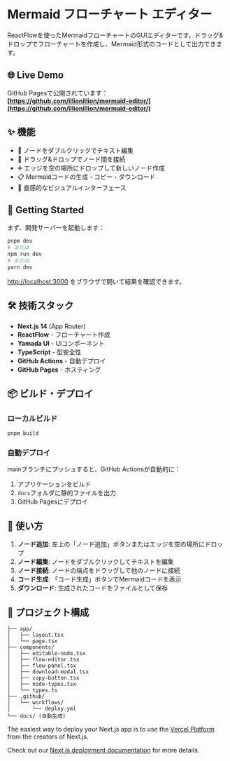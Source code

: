 # Mermaid フローチャート エディター

ReactFlowを使ったMermaidフローチャートのGUIエディターです。ドラッグ&ドロップでフローチャートを作成し、Mermaid形式のコードとして出力できます。

## 🌐 Live Demo

GitHub Pagesで公開されています：
**[https://github.com/illionillion/mermaid-editor/](https://github.com/illionillion/mermaid-editor/)**

## ✨ 機能

- 📝 ノードをダブルクリックでテキスト編集
- 🔗 ドラッグ&ドロップでノード間を接続
- ➕ エッジを空の場所にドロップして新しいノード作成
- 📋 Mermaidコードの生成・コピー・ダウンロード
- 🎨 直感的なビジュアルインターフェース

## 🚀 Getting Started

まず、開発サーバーを起動します：

```bash
pnpm dev
# または
npm run dev
# または
yarn dev
```

[http://localhost:3000](http://localhost:3000) をブラウザで開いて結果を確認できます。

## 🛠️ 技術スタック

- **Next.js 14** (App Router)
- **ReactFlow** - フローチャート作成
- **Yamada UI** - UIコンポーネント
- **TypeScript** - 型安全性
- **GitHub Actions** - 自動デプロイ
- **GitHub Pages** - ホスティング

## 📦 ビルド・デプロイ

### ローカルビルド

```bash
pnpm build
```

### 自動デプロイ

mainブランチにプッシュすると、GitHub Actionsが自動的に：

1. アプリケーションをビルド
2. `docs`フォルダに静的ファイルを出力
3. GitHub Pagesにデプロイ

## 🎯 使い方

1. **ノード追加**: 左上の「ノード追加」ボタンまたはエッジを空の場所にドロップ
2. **ノード編集**: ノードをダブルクリックしてテキストを編集
3. **ノード接続**: ノードの端点をドラッグして他のノードに接続
4. **コード生成**: 「コード生成」ボタンでMermaidコードを表示
5. **ダウンロード**: 生成されたコードをファイルとして保存

## 📁 プロジェクト構成

```
├── app/
│   ├── layout.tsx
│   └── page.tsx
├── components/
│   ├── editable-node.tsx
│   ├── flow-editor.tsx
│   ├── flow-panel.tsx
│   ├── download-modal.tsx
│   ├── copy-button.tsx
│   ├── node-types.tsx
│   └── types.ts
├── .github/
│   └── workflows/
│       └── deploy.yml
└── docs/ (自動生成)
```

The easiest way to deploy your Next.js app is to use the [Vercel Platform](https://vercel.com/new?utm_medium=default-template&filter=next.js&utm_source=create-next-app&utm_campaign=create-next-app-readme) from the creators of Next.js.

Check out our [Next.js deployment documentation](https://nextjs.org/docs/deployment) for more details.
